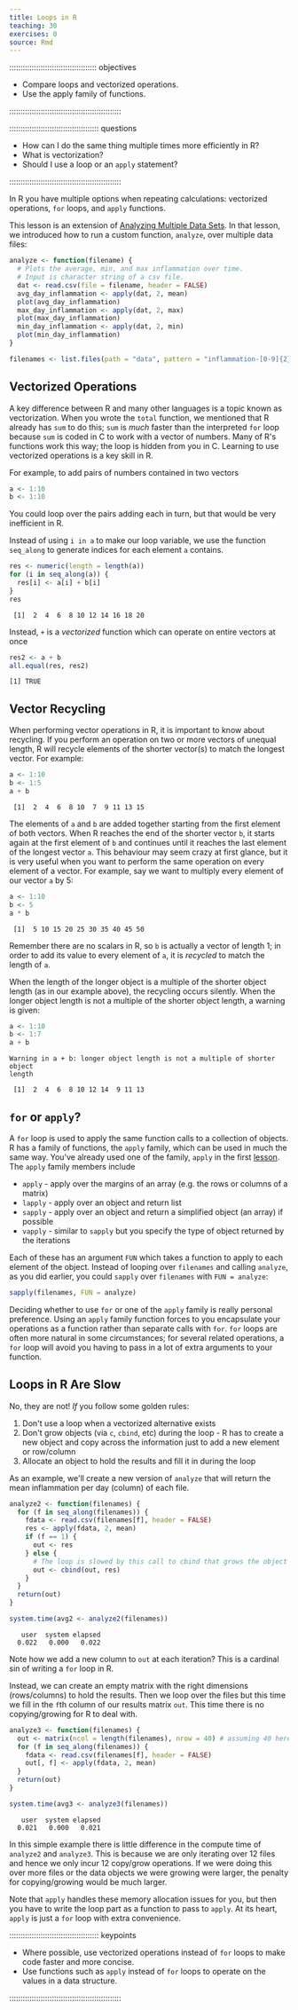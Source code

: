 ```yaml
---
title: Loops in R
teaching: 30
exercises: 0
source: Rmd
---
```


::::::::::::::::::::::::::::::::::::::: objectives

- Compare loops and vectorized operations.
- Use the apply family of functions.

::::::::::::::::::::::::::::::::::::::::::::::::::

:::::::::::::::::::::::::::::::::::::::: questions

- How can I do the same thing multiple times more efficiently in R?
- What is vectorization?
- Should I use a loop or an `apply` statement?

::::::::::::::::::::::::::::::::::::::::::::::::::

In R you have multiple options when repeating calculations: vectorized operations, `for` loops, and `apply` functions.

This lesson is an extension of [Analyzing Multiple Data Sets](03-loops-R.Rmd).
In that lesson, we introduced how to run a custom function, `analyze`, over multiple data files:


```r
analyze <- function(filename) {
  # Plots the average, min, and max inflammation over time.
  # Input is character string of a csv file.
  dat <- read.csv(file = filename, header = FALSE)
  avg_day_inflammation <- apply(dat, 2, mean)
  plot(avg_day_inflammation)
  max_day_inflammation <- apply(dat, 2, max)
  plot(max_day_inflammation)
  min_day_inflammation <- apply(dat, 2, min)
  plot(min_day_inflammation)
}
```


```r
filenames <- list.files(path = "data", pattern = "inflammation-[0-9]{2}.csv", full.names = TRUE)
```

## Vectorized Operations

A key difference between R and many other languages is a topic known as vectorization.
When you wrote the `total` function, we mentioned that R already has `sum` to do this; `sum` is *much* faster than the interpreted `for` loop because `sum` is coded in C to work with a vector of numbers.
Many of R's functions work this way; the loop is hidden from you in C.
Learning to use vectorized operations is a key skill in R.

For example, to add pairs of numbers contained in two vectors


```r
a <- 1:10
b <- 1:10
```

You could loop over the pairs adding each in turn, but that would be very inefficient in R.

Instead of using `i in a` to make our loop variable, we use the function `seq_along` to generate indices for each element `a` contains.


```r
res <- numeric(length = length(a))
for (i in seq_along(a)) {
  res[i] <- a[i] + b[i]
}
res
```

```{.output}
 [1]  2  4  6  8 10 12 14 16 18 20
```

Instead, `+` is a *vectorized* function which can operate on entire vectors at once


```r
res2 <- a + b
all.equal(res, res2)
```

```{.output}
[1] TRUE
```

## Vector Recycling

When performing vector operations in R, it is important to know about recycling. If you perform an operation on two or more vectors of unequal length, R will recycle elements of the shorter vector(s) to match the longest vector.  For example:


```r
a <- 1:10
b <- 1:5
a + b
```

```{.output}
 [1]  2  4  6  8 10  7  9 11 13 15
```

The elements of `a` and `b` are added together starting from the first element of both vectors. When R reaches the end of the shorter vector `b`, it starts again at the first element of `b` and continues until it reaches the last element of the longest vector `a`.  This behaviour may seem crazy at first glance, but it is very useful when you want to perform the same operation on every element of a vector. For example, say we want to multiply every element of our vector `a` by 5:


```r
a <- 1:10
b <- 5
a * b
```

```{.output}
 [1]  5 10 15 20 25 30 35 40 45 50
```

Remember there are no scalars in R, so `b` is actually a vector of length 1; in order to add its value to every element of `a`, it is *recycled* to match the length of `a`.

When the length of the longer object is a multiple of the shorter object length (as in our example above), the recycling occurs silently. When the longer object length is not a multiple of the shorter object length, a warning is given:


```r
a <- 1:10
b <- 1:7
a + b
```

```{.warning}
Warning in a + b: longer object length is not a multiple of shorter object
length
```

```{.output}
 [1]  2  4  6  8 10 12 14  9 11 13
```

## `for` or `apply`?

A `for` loop is used to apply the same function calls to a collection of objects.
R has a family of functions, the `apply` family, which can be used in much the same way.
You've already used one of the family, `apply` in the first [lesson](01-starting-with-data.Rmd).
The `apply` family members include

- `apply`  - apply over the margins of an array (e.g. the rows or columns of a matrix)
- `lapply` - apply over an object and return list
- `sapply` - apply over an object and return a simplified object (an array) if possible
- `vapply` - similar to `sapply` but you specify the type of object returned by the iterations

Each of these has an argument `FUN` which takes a function to apply to each element of the object.
Instead of looping over `filenames` and calling `analyze`, as you did earlier, you could `sapply` over `filenames` with `FUN = analyze`:


```r
sapply(filenames, FUN = analyze)
```

Deciding whether to use `for` or one of the `apply` family is really personal preference.
Using an `apply` family function forces to you encapsulate your operations as a function rather than separate calls with `for`.
`for` loops are often more natural in some circumstances; for several related operations, a `for` loop will avoid you having to pass in a lot of extra arguments to your function.

## Loops in R Are Slow

No, they are not! *If* you follow some golden rules:

1. Don't use a loop when a vectorized alternative exists
2. Don't grow objects (via `c`, `cbind`, etc) during the loop - R has to create a new object and copy across the information just to add a new element or row/column
3. Allocate an object to hold the results and fill it in during the loop

As an example, we'll create a new version of `analyze` that will return the mean inflammation per day (column) of each file.


```r
analyze2 <- function(filenames) {
  for (f in seq_along(filenames)) {
    fdata <- read.csv(filenames[f], header = FALSE)
    res <- apply(fdata, 2, mean)
    if (f == 1) {
      out <- res
    } else {
      # The loop is slowed by this call to cbind that grows the object
      out <- cbind(out, res)
    }
  }
  return(out)
}

system.time(avg2 <- analyze2(filenames))
```

```{.output}
   user  system elapsed 
  0.022   0.000   0.022 
```

Note how we add a new column to `out` at each iteration?
This is a cardinal sin of writing a `for` loop in R.

Instead, we can create an empty matrix with the right dimensions (rows/columns) to hold the results.
Then we loop over the files but this time we fill in the `f`th column of our results matrix `out`.
This time there is no copying/growing for R to deal with.


```r
analyze3 <- function(filenames) {
  out <- matrix(ncol = length(filenames), nrow = 40) # assuming 40 here from files
  for (f in seq_along(filenames)) {
    fdata <- read.csv(filenames[f], header = FALSE)
    out[, f] <- apply(fdata, 2, mean)
  }
  return(out)
}

system.time(avg3 <- analyze3(filenames))
```

```{.output}
   user  system elapsed 
  0.021   0.000   0.021 
```

In this simple example there is little difference in the compute time of `analyze2` and `analyze3`.
This is because we are only iterating over 12 files and hence we only incur 12 copy/grow operations.
If we were doing this over more files or the data objects we were growing were larger, the penalty for copying/growing would be much larger.

Note that `apply` handles these memory allocation issues for you, but then you have to write the loop part as a function to pass to `apply`.
At its heart, `apply` is just a `for` loop with extra convenience.



:::::::::::::::::::::::::::::::::::::::: keypoints

- Where possible, use vectorized operations instead of `for` loops to make code faster and more concise.
- Use functions such as `apply` instead of `for` loops to operate on the values in a data structure.

::::::::::::::::::::::::::::::::::::::::::::::::::


